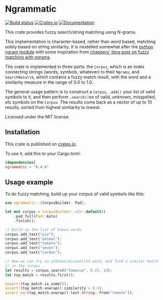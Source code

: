 # Ngrammatic
[![Build status](https://github.com/compenguy/ngrammatic/actions/workflows/clippy.yml/badge.svg)](https://github.com/compenguy/ngrammatic/actions)
[![Crates.io](https://img.shields.io/crates/v/ngrammatic.svg)](https://crates.io/crates/ngrammatic)
[![Documentation](https://docs.rs/ngrammatic/badge.svg)](https://docs.rs/ngrammatic/)

This crate provides fuzzy search/string matching using N-grams.

This implementation is character-based, rather than word based, matching
solely based on string similarity. It is modelled somewhat after the
[python ngram module](https://pythonhosted.org/ngram/ngram.html) with some inspiration from
[chappers' blog post on fuzzy matching with ngrams](http://chappers.github.io/web%20micro%20log/2015/04/29/comparison-of-ngram-fuzzy-matching-approaches/).

The crate is implemented in three parts: the `Corpus`, which is an
index connecting strings (words, symbols, whatever) to their `Ngrams`,
and `SearchResult`s, which contains a fuzzy match result, with the
word and a similarity measure in the range of 0.0 to 1.0.

The general usage pattern is to construct a `Corpus`, `.add()` your
list of valid symbols to it, and then perform `.search()`es of valid,
unknown, misspelled, etc symbols on the `Corpus`. The results come
back as a vector of up to 10 results, sorted from highest similarity
to lowest.

Licensed under the MIT license.

## Installation

This crate is published on [crates.io](https://crates.io/crates/).

To use it, add this to your Cargo.toml:

```toml
[dependencies]
ngrammatic = "0.4.0"
```

## Usage example
To do fuzzy matching, build up your corpus of valid symbols like this:

```rust
use ngrammatic::{CorpusBuilder, Pad};

let mut corpus = CorpusBuilder::<2>::default()
    .pad_full(Pad::Auto)
    .finish();

// Build up the list of known words
corpus.add_text("pie");
corpus.add_text("animal");
corpus.add_text("tomato");
corpus.add_text("seven");
corpus.add_text("carbon");

// Now we can try an unknown/misspelled word, and find a similar match
// in the corpus
let results = corpus.search("tomacco", 0.25, 10);
let top_match = results.first();

assert!(top_match.is_some());
assert!(top_match.unwrap().similarity > 0.5);
assert_eq!(top_match.unwrap().text,String::from("tomato"));
```
